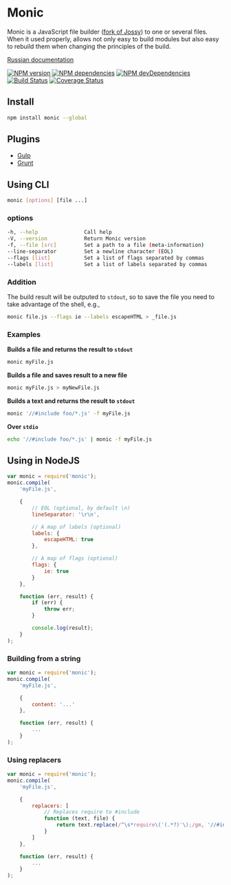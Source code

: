 Monic
=====

Monic is a JavaScript file builder ([fork of Jossy](https://github.com/Kolyaj/Jossy)) to one or several files.
When it used properly, allows not only easy to build modules but also easy to rebuild them when changing the principles
of the build.

[Russian documentation](https://github.com/MonicBuilder/Monic/blob/master/README.ru.md)

[![NPM version](http://img.shields.io/npm/v/monic.svg?style=flat)](http://badge.fury.io/js/monic)
[![NPM dependencies](http://img.shields.io/david/MonicBuilder/Monic.svg?style=flat)](https://david-dm.org/MonicBuilder/Monic#info=dependencies&view=table)
[![NPM devDependencies](http://img.shields.io/david/dev/MonicBuilder/Monic.svg?style=flat)](https://david-dm.org/MonicBuilder/Monic#info=devDependencies&view=table)
[![Build Status](http://img.shields.io/travis/MonicBuilder/Monic.svg?style=flat&branch=master)](https://travis-ci.org/MonicBuilder/Monic)
[![Coverage Status](http://img.shields.io/coveralls/MonicBuilder/Monic.svg?style=flat)](https://coveralls.io/r/MonicBuilder/Monic?branch=master)

## Install

```bash
npm install monic --global
```

## Plugins

* [Gulp](https://github.com/MonicBuilder/gulp-monic)
* [Grunt](https://github.com/MonicBuilder/grunt-monic)

## Using CLI

```bash
monic [options] [file ...]
```

### options

```bash
-h, --help               Call help
-V, --version            Return Monic version
-f, --file [src]         Set a path to a file (meta-information)
--line-separator         Set a newline character (EOL)
--flags [list]           Set a list of flags separated by commas
--labels [list]          Set a list of labels separated by commas
```

### Addition

The build result will be outputed to `stdout`, so to save the file you need to take advantage of the shell, e.g.,

```bash
monic file.js --flags ie --labels escapeHTML > _file.js
```

### Examples

**Builds a file and returns the result to `stdout`**

```bash
monic myFile.js
```

**Builds a file and saves result to a new file**

```bash
monic myFile.js > myNewFile.js
```

**Builds a text and returns the result to `stdout`**

```bash
monic '//#include foo/*.js' -f myFile.js
```

**Over `stdio`**

```bash
echo '//#include foo/*.js' | monic -f myFile.js
```

## Using in NodeJS

```js
var monic = require('monic');
monic.compile(
	'myFile.js',

	{
		// EOL (optional, by default \n)
		lineSeparator: '\r\n',

		// A map of labels (optional)
		labels: {
			escapeHTML: true
		},

		// A map of flags (optional)
		flags: {
			ie: true
		}
	},

	function (err, result) {
		if (err) {
			throw err;
		}

		console.log(result);
	}
);
```

### Building from a string

```js
var monic = require('monic');
monic.compile(
	'myFile.js',

	{
		content: '...'
	},

	function (err, result) {
		...
	}
);
```

### Using replacers

```js
var monic = require('monic');
monic.compile(
	'myFile.js',

	{
		replacers: [
			// Replaces require to #include
			function (text, file) {
				return text.replace(/^\s*require\('(.*?)'\);/gm, '//#include $1');
			}
		]
	},

	function (err, result) {
		...
	}
);
```
